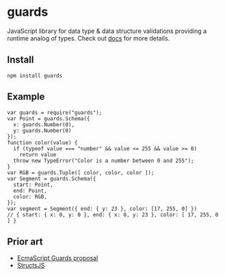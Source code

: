 # guards #

JavaScript library for data type & data structure validations providing a
runtime analog of types. Check out [docs] for more details.

## Install ##

    npm install guards

## Example ##

    var guards = require("guards");
    var Point = guards.Schema({
      x: guards.Number(0),
      y: guards.Number(0)
    });
    function color(value) {
      if (typeof value === "number" && value <= 255 && value >= 0)
        return value
      throw new TypeError("Color is a number between 0 and 255");
    }
    var RGB = guards.Tuple([ color, color, color ]);
    var Segment = guards.Schema({
      start: Point,
      end: Point,
      color: RGB,
    });
    var segment = Segment({ end: { y: 23 }, color: [17, 255, 0] })
    // { start: { x: 0, y: 0 }, end: { x: 0, y: 23 }, color: [ 17, 255, 0 ] }

## Prior art ##

- [EcmaScript Guards proposal]
- [StructsJS]

[EcmaScript Guards proposal]:http://wiki.ecmascript.org/doku.php?id=strawman:guards
[StructsJS]:https://github.com/dherman/structsjs
[docs]:http://jeditoolkit.com/guards/docs/


